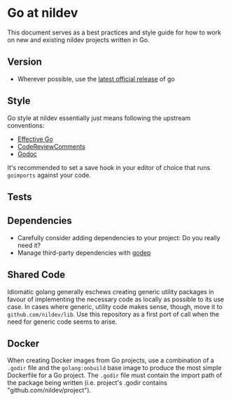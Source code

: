 # Go at nildev

This document serves as a best practices and style guide for how to work on new and existing nildev projects written in Go.

## Version

- Wherever possible, use the [latest official release][go-dl] of go

[go-dl]: https://golang.org/dl/

## Style

Go style at nildev essentially just means following the upstream conventions:
  - [Effective Go][effectivego]
  - [CodeReviewComments][codereview]
  - [Godoc][godoc]

It's recommended to set a save hook in your editor of choice that runs `goimports` against your code.

[effectivego]: https://golang.org/doc/effective_go.html
[codereview]: https://github.com/golang/go/wiki/CodeReviewComments
[godoc]: http://blog.golang.org/godoc-documenting-go-code

## Tests

## Dependencies

- Carefully consider adding dependencies to your project: Do you really need it?
- Manage third-party dependencies with [godep][godep-guide]

[godep-guide]: golang/godep.md

## Shared Code

Idiomatic golang generally eschews creating generic utility packages in favour of implementing the necessary code as locally as possible to its use case.
In cases where generic, utility code makes sense, though, move it to `github.com/nildev/lib`.
Use this repository as a first port of call when the need for generic code seems to arise.

## Docker

When creating Docker images from Go projects, use a combination of a `.godir` file and the `golang:onbuild` base image to produce the most simple Dockerfile for a Go project.
The `.godir` file must contain the import path of the package being written (i.e. project's .godir contains "github.com/nildev/project").